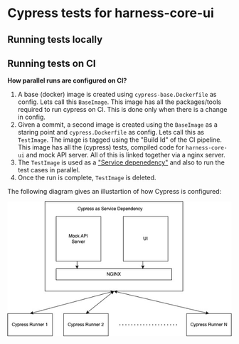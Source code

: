 # Cypress tests for harness-core-ui

## Running tests locally

## Running tests on CI

**How parallel runs are configured on CI?**

1. A base (docker) image is created using `cypress-base.Dockerfile` as config. Lets call this `BaseImage`. This image has all the packages/tools required to run cypress on CI. This is done only when there is a change in config.
2. Given a commit, a second image is created using the `BaseImage` as a staring point and `cypress.Dockerfile` as config. Lets call this as `TestImage`. The image is tagged using the "Build Id" of the CI pipeline. This image has all the (cypress) tests, compiled code for `harness-core-ui` and mock API server. All of this is linked together via a nginx server.
3. The `TestImage` is used as a ["Service depenedency"](https://ngdocs.harness.io/article/rch2t8j1ay-ci-enterprise-concepts#service_dependencies) and also to run the test cases in parallel.
4. Once the run is complete, `TestImage` is deleted.

The following diagram gives an illustartion of how Cypress is configured:

![parallel-cypress](./_images/parallel-cypress.jpg)
